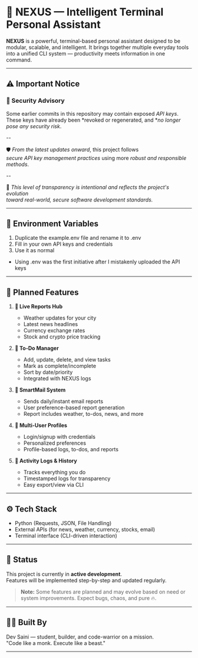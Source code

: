 # 🚀 NEXUS — Intelligent Terminal Personal Assistant

**NEXUS** is a powerful, terminal-based personal assistant designed to be modular, scalable, and intelligent. It brings together multiple everyday tools into a unified CLI system — productivity meets information in one command.

---

## ⚠ Important Notice

### 🔐 Security Advisory

Some earlier commits in this repository may contain exposed *API keys*.  
These keys have already been *revoked or regenerated, and **no longer pose any security risk*.

--

🛡 *From the latest updates onward*, this project follows  
*secure API key management practices* using more *robust and responsible methods*.

--

🧠 _This level of transparency is intentional and reflects the project's evolution_  
_toward real-world, secure software development standards._

---

## 🔐 Environment Variables
1. Duplicate the example.env file and rename it to .env
2. Fill in your own API keys and credentials
3. Use it as normal
- Using .env was the first initiative after I mistakenly uploaded the API keys
---

## 🔧 Planned Features

1. **📢 Live Reports Hub**  
   - Weather updates for your city  
   - Latest news headlines  
   - Currency exchange rates  
   - Stock and crypto price tracking  

2. **📝 To-Do Manager**  
   - Add, update, delete, and view tasks  
   - Mark as complete/incomplete  
   - Sort by date/priority  
   - Integrated with NEXUS logs  

3. **📧 SmartMail System**  
   - Sends daily/instant email reports  
   - User preference-based report generation  
   - Report includes weather, to-dos, news, and more  

4. **👤 Multi-User Profiles**  
   - Login/signup with credentials  
   - Personalized preferences  
   - Profile-based logs, to-dos, and reports  

5. **📜 Activity Logs & History**  
   - Tracks everything you do  
   - Timestamped logs for transparency  
   - Easy export/view via CLI  

---

## ⚙️ Tech Stack

- Python (Requests, JSON, File Handling)
- External APIs (for news, weather, currency, stocks, email)
- Terminal interface (CLI-driven interaction)

---

## 📌 Status

This project is currently in **active development**.  
Features will be implemented step-by-step and updated regularly.

> **Note:** Some features are planned and may evolve based on need or system improvements. Expect bugs, chaos, and pure 🔥.

---

## 👨‍💻 Built By

Dev Saini — student, builder, and code-warrior on a mission.  
"Code like a monk. Execute like a beast."

---

